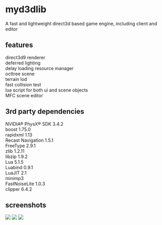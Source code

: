 myd3dlib
====
A fast and lightweight direct3d based game engine, including client and editor

features
----
direct3d9 renderer<br>
deferred lighting<br>
delay loading resource manager<br>
octtree scene<br>
terrain lod<br>
fast collision test<br>
lua script for both ui and scene objects<br>
MFC scene editor<br>

3rd party dependencies
----
NVIDIA® PhysX® SDK 3.4.2<br>
boost 1.75.0<br>
rapidxml 1.13<br>
Recast Navigation 1.5.1<br>
FreeType 2.9.1<br>
zlib 1.2.11<br>
libzip 1.9.2<br>
Lua 5.1.5<br>
Luabind 0.9.1<br>
LuaJIT 2.1<br>
minimp3<br>
FastNoiseLite 1.0.3<br>
clipper 6.4.2<br>

screenshots
----
![](https://a.fsdn.com/con/app/proj/myd3dlib/screenshots/test.jpg)
![](https://a.fsdn.com/con/app/proj/myd3dlib/screenshots/test2.jpg)
![](https://a.fsdn.com/con/app/proj/myd3dlib/screenshots/test3.jpg)
